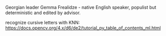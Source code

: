 
Georgian leader Gemma Frealidze - native English speaker, populist but deterministic and edited by advisor.

recognize cursive letters with KNN:  
https://docs.opencv.org/4.x/d6/de2/tutorial_py_table_of_contents_ml.html  
